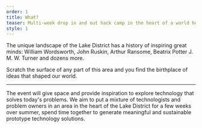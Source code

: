 ```yaml
---
order: 1
title: What?
teaser: Multi-week drop in and out hack camp in the heart of a world heritage site.
style: 1
---
```


The unique landscape of the Lake District has a history of inspiring great minds: William Wordsworth, John Ruskin, Arthur Ransome, Beatrix Potter J. M. W. Turner and dozens more.

Scratch the surface of any part of this area and you find the birthplace of ideas that shaped our world.

-------

The event will give space and provide inspiration to explore technology that solves today's problems. We aim to put a mixture of technologists and problem owners in an area in the heart of the Lake District for a few weeks over summer, spend time together to generate meaningful and sustainable prototype technology solutions.